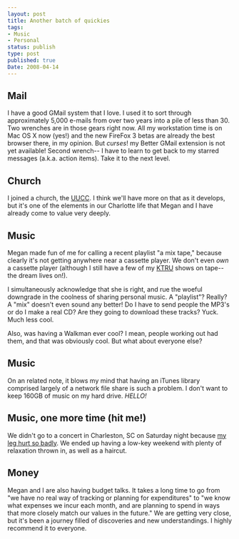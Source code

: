 ```yaml
---
layout: post
title: Another batch of quickies
tags:
- Music
- Personal
status: publish
type: post
published: true
Date: 2008-04-14
---
```

## Mail

I have a good GMail system that I love.  I used it to sort through approximately 5,000 e-mails from over two years into a pile of less than 30.  Two wrenches are in those gears right now.  All my workstation time is on Mac OS X now (yes!) and the new FireFox 3 betas are already the best browser there, in my opinion.  But *curses*! my Better GMail extension is not yet available!  Second wrench-- I have to learn to get back to my starred messages (a.k.a. action items).  Take it to the next level.

## Church

I joined a church, the [UUCC](http://www.uuccharlotte.org/).  I think we'll have more on that as it develops, but it's one of the elements in our Charlotte life that Megan and I have already come to value very deeply.

## Music

Megan made fun of me for calling a recent playlist "a mix tape," because clearly it's not getting anywhere near a cassette player.  We don't even *own* a cassette player (although I still have a few of my [KTRU](http://www.ktru.org/) shows on tape-- the dream lives on!).

I simultaneously acknowledge that she is right, and rue the woeful downgrade in the coolness of sharing personal music.  A "playlist"?  Really?  A "mix" doesn't even sound any better!  Do I have to send people the MP3's or do I make a real CD?  Are they going to download these tracks?  Yuck.  Much less cool.

Also, was having a Walkman ever cool?  I mean, people working out had them, and that was obviously cool.  But what about everyone else?

## Music

On an related note, it blows my mind that having an iTunes library comprised largely of a network file share is such a problem.  I don't want to keep 160GB of music on my hard drive.  *HELLO!*

## Music, one more time (hit me!)

We didn't go to a concert in Charleston, SC on Saturday night because [my leg hurt so badly](../2008-03-22-the-boring-one-about-my-leg).  We ended up having a low-key weekend with plenty of relaxation thrown in, as well as a haircut.

## Money

Megan and I are also having budget talks.  It takes a long time to go from "we have no real way of tracking or planning for expenditures" to "we know what expenses we incur each month, and are planning to spend in ways that more closely match our values in the future."  We are getting very close, but it's been a journey filled of discoveries and new understandings.  I highly recommend it to everyone.
